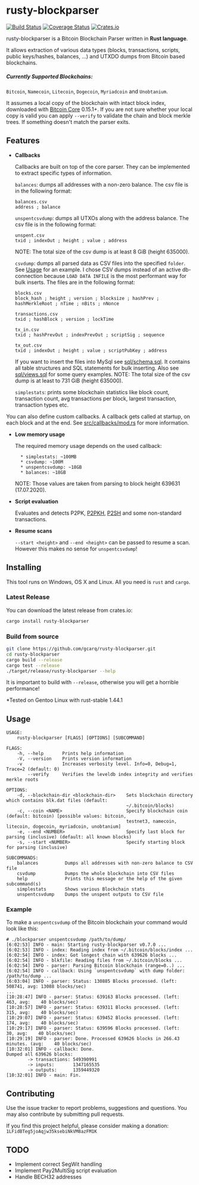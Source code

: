 # rusty-blockparser

[![Build Status](https://travis-ci.org/gcarq/rusty-blockparser.svg?branch=master)](https://travis-ci.org/gcarq/rusty-blockparser) [![Coverage Status](https://coveralls.io/repos/github/gcarq/rusty-blockparser/badge.svg?branch=master)](https://coveralls.io/github/gcarq/rusty-blockparser?branch=master) [![Crates.io](https://img.shields.io/crates/v/rusty-blockparser.svg)](https://crates.io/crates/rusty-blockparser/)

rusty-blockparser is a Bitcoin Blockchain Parser written in **Rust language**.

It allows extraction of various data types (blocks, transactions, scripts, public keys/hashes, balances, ...) and UTXDO dumps from Bitcoin based blockchains.

##### **Currently Supported Blockchains:**

 `Bitcoin`, `Namecoin`, `Litecoin`, `Dogecoin`, `Myriadcoin` and `Unobtanium`.

It assumes a local copy of the blockchain with intact block index, downloaded with [Bitcoin Core](https://github.com/bitcoin/bitcoin) 0.15.1+. If you are not sure whether your local copy is valid you can apply `--verify` to validate the chain and block merkle trees. If something doesn't match the parser exits.

## Features

* **Callbacks**

    Callbacks are built on top of the core parser. They can be implemented to extract specific types of information.

    `balances`: dumps all addresses with a non-zero balance.
    The csv file is in the following format:
    ```
    balances.csv
    address ; balance
    ```

    `unspentcsvdump`: dumps all UTXOs along with the address balance.
    The csv file is in the following format:
    ```
    unspent.csv
    txid ; indexOut ; height ; value ; address
    ```
    NOTE: The total size of the csv dump is at least 8 GiB (height 635000).


    `csvdump`: dumps all parsed data as CSV files into the specified `folder`. See [Usage](#Usage) for an example. I chose CSV dumps instead of  an active db-connection because `LOAD DATA INFILE` is the most performant way for bulk inserts.
    The files are in the following format:
    ```
    blocks.csv
    block_hash ; height ; version ; blocksize ; hashPrev ; hashMerkleRoot ; nTime ; nBits ; nNonce
    ```
    ```
    transactions.csv
    txid ; hashBlock ; version ; lockTime
    ```
    ```
    tx_in.csv
    txid ; hashPrevOut ; indexPrevOut ; scriptSig ; sequence
    ```
    ```
    tx_out.csv
    txid ; indexOut ; height ; value ; scriptPubKey ; address
    ```
    If you want to insert the files into MySql see [sql/schema.sql](sql/schema.sql).
    It contains all table structures and SQL statements for bulk inserting. Also see [sql/views.sql](sql/views.sql) for some query examples.
    NOTE: The total size of the csv dump is at least to 731 GiB (height 635000).


    `simplestats`: prints some blockchain statistics like block count, transaction count, avg transactions per block, largest transaction, transaction types etc.

You can also define custom callbacks. A callback gets called at startup, on each block and at the end. See [src/callbacks/mod.rs](src/callbacks/mod.rs) for more information.

* **Low memory usage**

    The required memory usage depends on the used callback:

        * simplestats: ~100MB
        * csvdump: ~100M
        * unspentcsvdump: ~18GB
        * balances: ~18GB

    NOTE: Those values are taken from parsing to block height 639631 (17.07.2020).

* **Script evaluation**

    Evaluates and detects P2PK, [P2PKH](https://en.bitcoin.it/wiki/Transaction#Pay-to-PubkeyHash), [P2SH](https://github.com/bitcoin/bips/blob/master/bip-0016.mediawiki) and some non-standard transactions.

* **Resume scans**

    `--start <height>` and `--end <height>` can be passed to resume a scan. However this makes no sense for `unspentcsvdump`!

## Installing

This tool runs on Windows, OS X and Linux.
All you need is `rust` and `cargo`.


### Latest Release

You can download the latest release from crates.io:
```bash
cargo install rusty-blockparser
```

### Build from source

```bash
git clone https://github.com/gcarq/rusty-blockparser.git
cd rusty-blockparser
cargo build --release
cargo test --release
./target/release/rusty-blockparser --help
```

It is important to build with `--release`, otherwise you will get a horrible performance!

*Tested on Gentoo Linux with rust-stable 1.44.1

## Usage
```
USAGE:
    rusty-blockparser [FLAGS] [OPTIONS] [SUBCOMMAND]

FLAGS:
    -h, --help       Prints help information
    -V, --version    Prints version information
    -v               Increases verbosity level. Info=0, Debug=1, Trace=2 (default: 0)
        --verify     Verifies the leveldb index integrity and verifies merkle roots

OPTIONS:
    -d, --blockchain-dir <blockchain-dir>    Sets blockchain directory which contains blk.dat files (default:
                                             ~/.bitcoin/blocks)
    -c, --coin <NAME>                        Specify blockchain coin (default: bitcoin) [possible values: bitcoin,
                                             testnet3, namecoin, litecoin, dogecoin, myriadcoin, unobtanium]
    -e, --end <NUMBER>                       Specify last block for parsing (inclusive) (default: all known blocks)
    -s, --start <NUMBER>                     Specify starting block for parsing (inclusive)

SUBCOMMANDS:
    balances          Dumps all addresses with non-zero balance to CSV file
    csvdump           Dumps the whole blockchain into CSV files
    help              Prints this message or the help of the given subcommand(s)
    simplestats       Shows various Blockchain stats
    unspentcsvdump    Dumps the unspent outputs to CSV file
```
### Example

To make a `unspentcsvdump` of the Bitcoin blockchain your command would look like this:
```
# ./blockparser unspentcsvdump /path/to/dump/
[6:02:53] INFO - main: Starting rusty-blockparser v0.7.0 ...
[6:02:53] INFO - index: Reading index from ~/.bitcoin/blocks/index ...
[6:02:54] INFO - index: Got longest chain with 639626 blocks ...
[6:02:54] INFO - blkfile: Reading files from ~/.bitcoin/blocks ...
[6:02:54] INFO - parser: Parsing Bitcoin blockchain (range=0..) ...
[6:02:54] INFO - callback: Using `unspentcsvdump` with dump folder: /path/to/dump ...
[6:03:04] INFO - parser: Status: 130885 Blocks processed. (left: 508741, avg: 13088 blocks/sec)
...
[10:28:47] INFO - parser: Status: 639163 Blocks processed. (left:    463, avg:    40 blocks/sec)
[10:28:57] INFO - parser: Status: 639311 Blocks processed. (left:    315, avg:    40 blocks/sec)
[10:29:07] INFO - parser: Status: 639452 Blocks processed. (left:    174, avg:    40 blocks/sec)
[10:29:17] INFO - parser: Status: 639596 Blocks processed. (left:     30, avg:    40 blocks/sec)
[10:29:19] INFO - parser: Done. Processed 639626 blocks in 266.43 minutes. (avg:    40 blocks/sec)
[10:32:01] INFO - callback: Done.
Dumped all 639626 blocks:
        -> transactions: 549390991
        -> inputs:       1347165535
        -> outputs:      1359449320
[10:32:01] INFO - main: Fin.
```


## Contributing

Use the issue tracker to report problems, suggestions and questions. You may also contribute by submitting pull requests.

If you find this project helpful, please consider making a donation:
`1LFidBTeg5joAqjw35ksebiNkVM8azFM1K`


## TODO

* Implement correct SegWit handling
* Implement Pay2MultiSig script evaluation
* Handle BECH32 addresses
